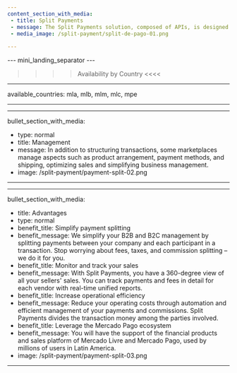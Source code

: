 ```yaml
---
content_section_with_media: 
 - title: Split Payments
 - message: The Split Payments solution, composed of APIs, is designed to provide Payment Service Provider (PSP) services to sellers in marketplace models. Marketplaces are e-commerce platforms that connect sellers and buyers, offering a unified environment for online sales, expanding reach, and conversion.
 - media_image: /split-payment/split-de-pago-01.png
 
---
```


--- mini_landing_separator ---

>>>> Availability by Country <<<<
---
available_countries: mla, mlb, mlm, mlc, mpe

---

---
bullet_section_with_media:
 - type: normal
 - title: Management
 - message: In addition to structuring transactions, some marketplaces manage aspects such as product arrangement, payment methods, and shipping, optimizing sales and simplifying business management.
 - image: /split-payment/payment-split-02.png
---

---
bullet_section_with_media: 
 - title: Advantages
 - type: normal
 - benefit_title: Simplify payment splitting
 - benefit_message: We simplify your B2B and B2C management by splitting payments between your company and each participant in a transaction. Stop worrying about fees, taxes, and commission splitting – we do it for you.
 - benefit_title: Monitor and track your sales
 - benefit_message: With Split Payments, you have a 360-degree view of all your sellers' sales. You can track payments and fees in detail for each vendor with real-time unified reports.
 - benefit_title: Increase operational efficiency
 - benefit_message: Reduce your operating costs through automation and efficient management of your payments and commissions. Split Payments divides the transaction money among the parties involved.
 - benefit_title: Leverage the Mercado Pago ecosystem
 - benefit_message: You will have the support of the financial products and sales platform of Mercado Livre and Mercado Pago, used by millions of users in Latin America.
 - image: /split-payment/payment-split-03.png
---
